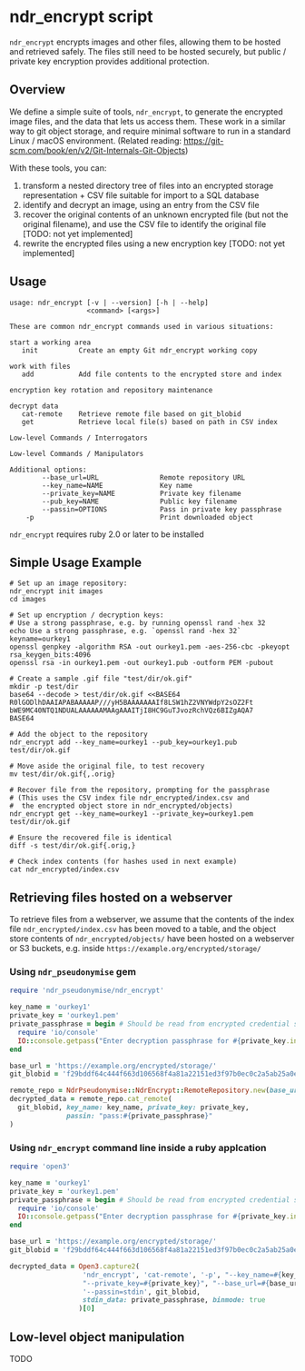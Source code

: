 # ndr_encrypt script

`ndr_encrypt` encrypts images and other files, allowing them to be hosted and
retrieved safely. The files still need to be hosted securely, but public /
private key encryption provides additional protection.

## Overview

We define a simple suite of tools, `ndr_encrypt`, to generate the encrypted
image files, and the data that lets us access them. These work in a similar way
to git object storage, and require minimal software to run in a standard Linux
/ macOS environment. (Related reading:
https://git-scm.com/book/en/v2/Git-Internals-Git-Objects)

With these tools, you can:
1. transform a nested directory tree of files into an encrypted storage
   representation + CSV file suitable for import to a SQL database
2. identify and decrypt an image, using an entry from the CSV file
3. recover the original contents of an unknown encrypted file (but not the
   original filename), and use the CSV file to identify the original file
   [TODO: not yet implemented]
4. rewrite the encrypted files using a new encryption key [TODO: not yet
   implemented]

## Usage

```
usage: ndr_encrypt [-v | --version] [-h | --help]
                   <command> [<args>]

These are common ndr_encrypt commands used in various situations:

start a working area
   init          Create an empty Git ndr_encrypt working copy

work with files
   add           Add file contents to the encrypted store and index

encryption key rotation and repository maintenance

decrypt data
   cat-remote    Retrieve remote file based on git_blobid
   get           Retrieve local file(s) based on path in CSV index

Low-level Commands / Interrogators

Low-level Commands / Manipulators

Additional options:
        --base_url=URL               Remote repository URL
        --key_name=NAME              Key name
        --private_key=NAME           Private key filename
        --pub_key=NAME               Public key filename
        --passin=OPTIONS             Pass in private key passphrase
    -p                               Print downloaded object
```

`ndr_encrypt` requires ruby 2.0 or later to be installed

## Simple Usage Example

``` shell
# Set up an image repository:
ndr_encrypt init images
cd images

# Set up encryption / decryption keys:
# Use a strong passphrase, e.g. by running openssl rand -hex 32
echo Use a strong passphrase, e.g. `openssl rand -hex 32`
keyname=ourkey1
openssl genpkey -algorithm RSA -out ourkey1.pem -aes-256-cbc -pkeyopt rsa_keygen_bits:4096
openssl rsa -in ourkey1.pem -out ourkey1.pub -outform PEM -pubout

# Create a sample .gif file "test/dir/ok.gif"
mkdir -p test/dir
base64 --decode > test/dir/ok.gif <<BASE64
R0lGODlhDAAIAPABAAAAAP///yH5BAAAAAAAIf8LSW1hZ2VNYWdpY2sOZ2Ft
bWE9MC40NTQ1NDUALAAAAAAMAAgAAAITjI8HC9GuTJvozRchVQz6BIZgAQA7
BASE64

# Add the object to the repository
ndr_encrypt add --key_name=ourkey1 --pub_key=ourkey1.pub test/dir/ok.gif

# Move aside the original file, to test recovery
mv test/dir/ok.gif{,.orig}

# Recover file from the repository, prompting for the passphrase
# (This uses the CSV index file ndr_encrypted/index.csv and
#  the encrypted object store in ndr_encrypted/objects)
ndr_encrypt get --key_name=ourkey1 --private_key=ourkey1.pem test/dir/ok.gif

# Ensure the recovered file is identical
diff -s test/dir/ok.gif{.orig,}

# Check index contents (for hashes used in next example)
cat ndr_encrypted/index.csv
```

## Retrieving files hosted on a webserver

To retrieve files from a webserver, we assume that the contents of the index
file `ndr_encrypted/index.csv` has been moved to a table, and the object store
contents of `ndr_encrypted/objects/` have been hosted on a webserver or S3
buckets, e.g. inside `https://example.org/encrypted/storage/`

### Using `ndr_pseudonymise` gem

``` ruby
require 'ndr_pseudonymise/ndr_encrypt'

key_name = 'ourkey1'
private_key = 'ourkey1.pem'
private_passphrase = begin # Should be read from encrypted credential storage
  require 'io/console'
  IO::console.getpass("Enter decryption passphrase for #{private_key.inspect}: ")
end

base_url = 'https://example.org/encrypted/storage/'
git_blobid = 'f29bddf64c444f663d106568f4a81a22151ed3f97b0ec0c2a5ab25a0e8a02515'

remote_repo = NdrPseudonymise::NdrEncrypt::RemoteRepository.new(base_url: base_url)
decrypted_data = remote_repo.cat_remote(
  git_blobid, key_name: key_name, private_key: private_key,
              passin: "pass:#{private_passphrase}"
)
```

### Using `ndr_encrypt` command line inside a ruby applcation

``` ruby
require 'open3'

key_name = 'ourkey1'
private_key = 'ourkey1.pem'
private_passphrase = begin # Should be read from encrypted credential storage
  require 'io/console'
  IO::console.getpass("Enter decryption passphrase for #{private_key.inspect}: ")
end

base_url = 'https://example.org/encrypted/storage/'
git_blobid = 'f29bddf64c444f663d106568f4a81a22151ed3f97b0ec0c2a5ab25a0e8a02515'

decrypted_data = Open3.capture2(
                  'ndr_encrypt', 'cat-remote', '-p', "--key_name=#{key_name}",
                  "--private_key=#{private_key}", "--base_url=#{base_url}",
                  '--passin=stdin', git_blobid,
                  stdin_data: private_passphrase, binmode: true
                 )[0]
```

## Low-level object manipulation

TODO

